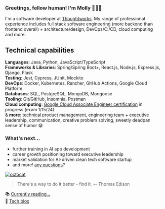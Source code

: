 ### Greetings, fellow human! I'm Molly 👩🏻‍💻

I'm a software developer at [Thoughtworks](https://github.com/thoughtworks). My range of professional experience includes full stack software engineering (more backend than frontend overall) + architecture/design, DevOps/CI/CD, cloud computing and more.

## Technical capabilities

**Languages**: Java, Python, JavaScript/TypeScript\
**Frameworks & Libraries**: Spring/Spring Boot+, React.js, Node.js, Express.js, Django, Flask\
**Testing**: Jest, Cypress, JUnit, Mockito\
**DevOps**: Docker, Kubernetes, Rancher, GitHub Actions, Google Cloud Platform\
**Databases**: SQL, PostgreSQL, MongoDB, Mongoose\
**Tooling**: Git/GitHub, Insomnia, Postman\
**Cloud computing**:  [Google Cloud Associate Engineer certification](https://cloud.google.com/learn/certification/cloud-engineer) in progress (exam 1/15/24)\
& **more**: technical product management, engineering team + executive leadership, communication, creative problem solving, sweetly deadpan sense of humor :grin:

### What's next...
- further training in AI app development
- career growth positioning toward executive leadership
- market validation for AI-driven clean tech software startup
- and more! [any questions](mailto:mollyanncarroll@icloud.com)?

[![octocat](https://i.imgur.com/JqU5A8U.png)](https://linktr.ee/mollycarroll)

> There's a way to do it better - find it. -- Thomas Edison

📚 [Currently reading...](https://www.goodreads.com/mollycarroll)\
📝 [Tech blog](https://medium.com/@mollycarroll)
